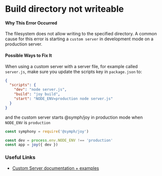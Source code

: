 # Build directory not writeable

#### Why This Error Occurred

The filesystem does not allow writing to the specified directory. A common cause for this error is starting a `custom server` in development mode on a production server.

#### Possible Ways to Fix It

When using a custom server with a server file, for example called `server.js`, make sure you update the scripts key in `package.json` to:

```json
{
  "scripts": {
    "dev": "node server.js",
    "build": "joy build",
    "start": "NODE_ENV=production node server.js"
  }
}
```

and the custom server starts @symph/joy in production mode when `NODE_ENV` is `production`

```js
const symphony = require('@symph/joy')

const dev = process.env.NODE_ENV !== 'production'
const app = joy({ dev })
```

### Useful Links

- [Custom Server documentation + examples](https://reacttraining.com/react-router/web/guides/philosophy)
